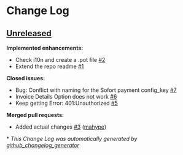# Change Log

## [Unreleased](https://github.com/WordImpress/Give-Sofort/tree/HEAD)

**Implemented enhancements:**

- Check i10n and create a .pot file [\#2](https://github.com/WordImpress/Give-Sofort/issues/2)
- Extend the repo readme [\#1](https://github.com/WordImpress/Give-Sofort/issues/1)

**Closed issues:**

- Bug: Conflict with naming for the Sofort payment config\_key [\#7](https://github.com/WordImpress/Give-Sofort/issues/7)
- Invoice Details Option does not work [\#6](https://github.com/WordImpress/Give-Sofort/issues/6)
- Keep getting Error: 401:Unauthorized [\#5](https://github.com/WordImpress/Give-Sofort/issues/5)

**Merged pull requests:**

- Added actual changes [\#3](https://github.com/WordImpress/Give-Sofort/pull/3) ([mahype](https://github.com/mahype))



\* *This Change Log was automatically generated by [github_changelog_generator](https://github.com/skywinder/Github-Changelog-Generator)*